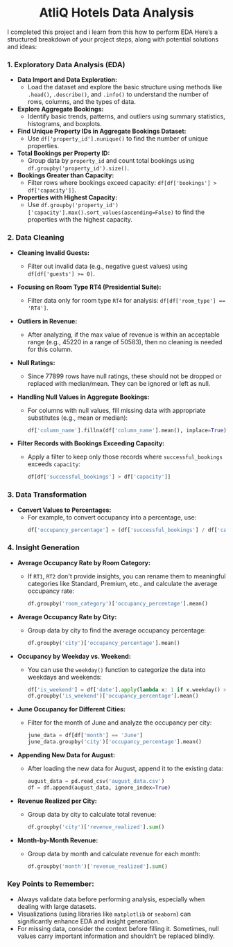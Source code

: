 
<h1 align="center">AtliQ Hotels Data Analysis</h1>


I completed this project and i learn from this how to perform EDA
Here’s a structured breakdown of your project steps, along with potential solutions and ideas:

### 1. **Exploratory Data Analysis (EDA)**
   - **Data Import and Data Exploration:** 
     - Load the dataset and explore the basic structure using methods like `.head()`, `.describe()`, and `.info()` to understand the number of rows, columns, and the types of data.
   - **Explore Aggregate Bookings:** 
     - Identify basic trends, patterns, and outliers using summary statistics, histograms, and boxplots.
   - **Find Unique Property IDs in Aggregate Bookings Dataset:**
     - Use `df['property_id'].nunique()` to find the number of unique properties.
   - **Total Bookings per Property ID:** 
     - Group data by `property_id` and count total bookings using `df.groupby('property_id').size()`.
   - **Bookings Greater than Capacity:**
     - Filter rows where bookings exceed capacity: `df[df['bookings'] > df['capacity']]`.
   - **Properties with Highest Capacity:** 
     - Use `df.groupby('property_id')['capacity'].max().sort_values(ascending=False)` to find the properties with the highest capacity.

### 2. **Data Cleaning**
   - **Cleaning Invalid Guests:**
     - Filter out invalid data (e.g., negative guest values) using `df[df['guests'] >= 0]`.
   - **Focusing on Room Type RT4 (Presidential Suite):**
     - Filter data only for room type `RT4` for analysis: `df[df['room_type'] == 'RT4']`.
   - **Outliers in Revenue:** 
     - After analyzing, if the max value of revenue is within an acceptable range (e.g., 45220 in a range of 50583), then no cleaning is needed for this column.
   - **Null Ratings:**
     - Since 77899 rows have null ratings, these should not be dropped or replaced with median/mean. They can be ignored or left as null.
   - **Handling Null Values in Aggregate Bookings:**
     - For columns with null values, fill missing data with appropriate substitutes (e.g., mean or median):
       ```python
       df['column_name'].fillna(df['column_name'].mean(), inplace=True)
       ```

   - **Filter Records with Bookings Exceeding Capacity:**
     - Apply a filter to keep only those records where `successful_bookings` exceeds `capacity`:
       ```python
       df[df['successful_bookings'] > df['capacity']]
       ```

### 3. **Data Transformation**
   - **Convert Values to Percentages:**
     - For example, to convert occupancy into a percentage, use:
       ```python
       df['occupancy_percentage'] = (df['successful_bookings'] / df['capacity']) * 100
       ```

### 4. **Insight Generation**
   - **Average Occupancy Rate by Room Category:**
     - If `RT1`, `RT2` don't provide insights, you can rename them to meaningful categories like Standard, Premium, etc., and calculate the average occupancy rate:
       ```python
       df.groupby('room_category')['occupancy_percentage'].mean()
       ```
   - **Average Occupancy Rate by City:**
     - Group data by city to find the average occupancy percentage:
       ```python
       df.groupby('city')['occupancy_percentage'].mean()
       ```

   - **Occupancy by Weekday vs. Weekend:**
     - You can use the `weekday()` function to categorize the data into weekdays and weekends:
       ```python
       df['is_weekend'] = df['date'].apply(lambda x: 1 if x.weekday() >= 5 else 0)
       df.groupby('is_weekend')['occupancy_percentage'].mean()
       ```

   - **June Occupancy for Different Cities:**
     - Filter for the month of June and analyze the occupancy per city:
       ```python
       june_data = df[df['month'] == 'June']
       june_data.groupby('city')['occupancy_percentage'].mean()
       ```

   - **Appending New Data for August:**
     - After loading the new data for August, append it to the existing data:
       ```python
       august_data = pd.read_csv('august_data.csv')
       df = df.append(august_data, ignore_index=True)
       ```

   - **Revenue Realized per City:**
     - Group data by city to calculate total revenue:
       ```python
       df.groupby('city')['revenue_realized'].sum()
       ```

   - **Month-by-Month Revenue:**
     - Group data by month and calculate revenue for each month:
       ```python
       df.groupby('month')['revenue_realized'].sum()
       ```

### Key Points to Remember:
- Always validate data before performing analysis, especially when dealing with large datasets.
- Visualizations (using libraries like `matplotlib` or `seaborn`) can significantly enhance EDA and insight generation.
- For missing data, consider the context before filling it. Sometimes, null values carry important information and shouldn’t be replaced blindly.

